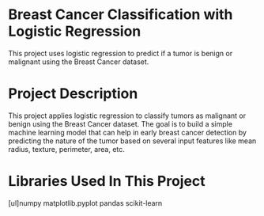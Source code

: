 # Breast Cancer Classification with Logistic Regression
This project uses logistic regression to predict if a tumor is benign or malignant using the Breast Cancer dataset.
# Project Description
This project applies logistic regression to classify tumors as malignant or benign using the Breast Cancer dataset. 
The goal is to build a simple machine learning model that can help in early breast cancer detection by predicting the nature of the tumor based on several input features like mean radius, texture, perimeter, area, etc.
# Libraries Used In This Project
[ul]numpy
matplotlib.pyplot
pandas
scikit-learn
   
